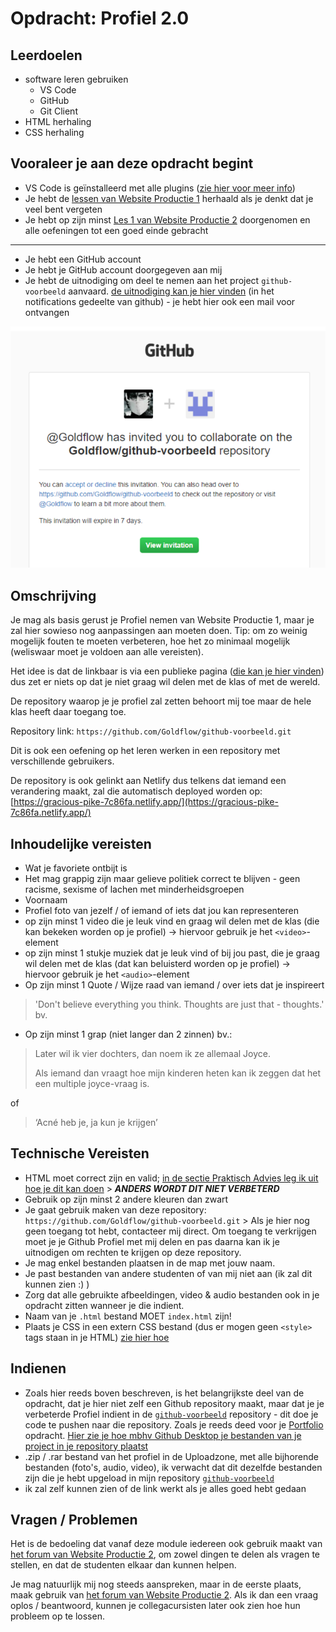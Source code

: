# Opdracht: Profiel 2.0

## Leerdoelen

- software leren gebruiken
  - VS Code
  - GitHub
  - Git Client
- HTML herhaling
- CSS herhaling

## Vooraleer je aan deze opdracht begint

- VS Code is geïnstalleerd met alle plugins ([zie hier voor meer info](../visual-code-extensions.md))
- Je hebt de [lessen van Website Productie 1](https://goldflow.github.io/website-productie/#overzicht-lessen) herhaald als je denkt dat je veel bent vergeten
- Je hebt op zijn minst [Les 1 van Website Productie 2](https://goldflow.github.io/website-productie-2/les_01/) doorgenomen en alle oefeningen tot een goed einde gebracht

---

- Je hebt een GitHub account
- Je hebt je GitHub account doorgegeven aan mij
- Je hebt de uitnodiging om deel te nemen aan het project `github-voorbeeld` aanvaard. [de uitnodiging kan je hier vinden](https://github.com/notifications) (in het notifications gedeelte van github) - je hebt hier ook een mail voor ontvangen

![invite](invite.PNG)

## Omschrijving

Je mag als basis gerust je Profiel nemen van Website Productie 1, maar je zal hier sowieso nog aanpassingen aan moeten doen. Tip: om zo weinig mogelijk fouten te moeten verbeteren, hoe het zo minimaal mogelijk (weliswaar moet je voldoen aan alle vereisten).

Het idee is dat de linkbaar is via een publieke pagina ([die kan je hier vinden](https://gracious-pike-7c86fa.netlify.app/)) dus zet er niets op dat je niet graag wil delen met de klas of met de wereld.

De repository waarop je je profiel zal zetten behoort mij toe maar de hele klas heeft daar toegang toe.

Repository link: `https://github.com/Goldflow/github-voorbeeld.git`

Dit is ook een oefening op het leren werken in een repository met verschillende gebruikers.

De repository is ook gelinkt aan Netlify dus telkens dat iemand een verandering maakt, zal die automatisch deployed worden op: [https://gracious-pike-7c86fa.netlify.app/](https://gracious-pike-7c86fa.netlify.app/)

## Inhoudelijke vereisten

- Wat je favoriete ontbijt is
- Het mag grappig zijn maar gelieve politiek correct te blijven - geen racisme, sexisme of lachen met minderheidsgroepen
- Voornaam
- Profiel foto van jezelf / of iemand of iets dat jou kan representeren
- op zijn minst 1 video die je leuk vind en graag wil delen met de klas (die kan bekeken worden op je profiel) -> hiervoor gebruik je het `<video>`-element
- op zijn minst 1 stukje muziek dat je leuk vind of bij jou past, die je graag wil delen met de klas (dat kan beluisterd worden op je profiel) -> hiervoor gebruik je het `<audio>`-element
- Op zijn minst 1 Quote / Wijze raad van iemand / over iets dat je inspireert

> 'Don't believe everything you think. Thoughts are just that - thoughts.' bv.

- Op zijn minst 1 grap (niet langer dan 2 zinnen) bv.:

> Later wil ik vier dochters, dan noem ik ze allemaal Joyce.
>
> Als iemand dan vraagt hoe mijn kinderen heten kan ik zeggen dat het een multiple joyce-vraag is.

of

> ‘Acné heb je, ja kun je krijgen’

## Technische Vereisten

- HTML moet correct zijn en valid; [in de sectie Praktisch Advies leg ik uit hoe je dit kan doen](https://goldflow.github.io/website-productie-2/praktisch-advies/#html-valideren) > ***ANDERS WORDT DIT NIET VERBETERD***
- Gebruik op zijn minst 2 andere kleuren dan zwart
- Je gaat gebruik maken van deze repository: `https://github.com/Goldflow/github-voorbeeld.git` > Als je hier nog geen toegang tot hebt, contacteer mij direct. Om toegang te verkrijgen moet je je Github Profiel met mij delen en pas daarna kan ik je uitnodigen om rechten te krijgen op deze repository.
- Je mag enkel bestanden plaatsen in de map met jouw naam.
- Je past bestanden van andere studenten of van mij niet aan (ik zal dit kunnen zien :) )
- Zorg dat alle gebruikte afbeeldingen, video & audio bestanden ook in je opdracht zitten wanneer je die indient.
- Naam van je `.html` bestand MOET `index.html` zijn!
- Plaats je CSS in een extern CSS bestand (dus er mogen geen `<style>` tags staan in je HTML) [zie hier hoe](https://goldflow.github.io/website-productie/les_02/#css-toevoegen-aan-ons-document)

## Indienen

- Zoals hier reeds boven beschreven, is het belangrijkste deel van de opdracht, dat je hier niet zelf een Github repository maakt, maar dat je je verbeterde Profiel indient in de [`github-voorbeeld`](https://github.com/Goldflow/github-voorbeeld) repository - dit doe je code te pushen naar die repository. Zoals je reeds deed voor je [Portfolio](../opdracht-portfolio-2) opdracht. [Hier zie je hoe mbhv Github Desktop je bestanden van je project in je repository plaatst](https://goldflow.github.io/website-productie-2/les_01/#github-desktop---fetch-pull-push)
- .zip / .rar bestand van het profiel in de Uploadzone, met alle bijhorende bestanden (foto's, audio, video), ik verwacht dat dit dezelfde bestanden zijn die je hebt upgeload in mijn repository [`github-voorbeeld`](https://github.com/Goldflow/github-voorbeeld)
- ik zal zelf kunnen zien of de link werkt als je alles goed hebt gedaan

## Vragen / Problemen

Het is de bedoeling dat vanaf deze module iedereen ook gebruik maakt van [het forum van Website Productie 2](https://cvobrussel.smartschool.be/index.php?module=Forum&file=showforum&function=main&courseID=9365&ssID=1711), om zowel dingen te delen als vragen te stellen, en dat de studenten elkaar dan kunnen helpen.

Je mag natuurlijk mij nog steeds aanspreken, maar in de eerste plaats, maak gebruik van [het forum van Website Productie 2](https://cvobrussel.smartschool.be/index.php?module=Forum&file=showforum&function=main&courseID=9365&ssID=1711). Als ik dan een vraag oplos / beantwoord, kunnen je collegacursisten later ook zien hoe hun probleem op te lossen.
